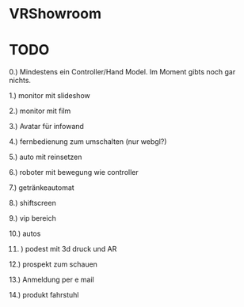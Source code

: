 # VRShowroom

# TODO
0.) Mindestens ein Controller/Hand Model. Im Moment gibts noch gar nichts.

1.) monitor mit slideshow

2.) monitor mit film

3.) Avatar für infowand

4.) fernbedienung zum umschalten (nur webgl?)

5.) auto mit reinsetzen

6.) roboter mit bewegung wie controller

7.) getränkeautomat

8.) shiftscreen

9.) vip bereich 

10.) autos

11. ) podest mit 3d druck und AR

12.) prospekt zum schauen

13.) Anmeldung per e mail

14.) produkt fahrstuhl
